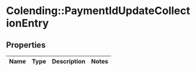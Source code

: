 # Colending::PaymentIdUpdateCollectionEntry

## Properties
Name | Type | Description | Notes
------------ | ------------- | ------------- | -------------

